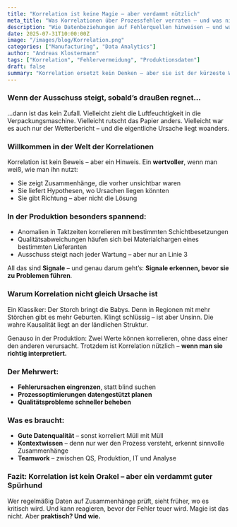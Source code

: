 ```yaml
---
title: "Korrelation ist keine Magie – aber verdammt nützlich"
meta_title: "Was Korrelationen über Prozessfehler verraten – und was nicht"
description: "Wie Datenbeziehungen auf Fehlerquellen hinweisen – und warum man trotzdem nachdenken muss."
date: 2025-07-31T10:00:00Z
image: "/images/blog/Korrelation.png"
categories: ["Manufacturing", "Data Analytics"]
author: "Andreas Klostermann"
tags: ["Korrelation", "Fehlervermeidung", "Produktionsdaten"]
draft: false
summary: "Korrelation ersetzt kein Denken – aber sie ist der kürzeste Weg zu Hypothesen, die weiterhelfen. In der Produktion zeigt sie, was zusammenhängt – und was man besser untersuchen sollte."
---
```


### Wenn der Ausschuss steigt, sobald’s draußen regnet…

…dann ist das kein Zufall. Vielleicht zieht die Luftfeuchtigkeit in die Verpackungsmaschine. Vielleicht rutscht das Papier anders. Vielleicht war es auch nur der Wetterbericht – und die eigentliche Ursache liegt woanders.

### Willkommen in der Welt der Korrelationen

Korrelation ist kein Beweis – aber ein Hinweis. Ein **wertvoller**, wenn man weiß, wie man ihn nutzt:

* Sie zeigt Zusammenhänge, die vorher unsichtbar waren
* Sie liefert Hypothesen, wo Ursachen liegen könnten
* Sie gibt Richtung – aber nicht die Lösung

### In der Produktion besonders spannend:

* Anomalien in Taktzeiten korrelieren mit bestimmten Schichtbesetzungen
* Qualitätsabweichungen häufen sich bei Materialchargen eines bestimmten Lieferanten
* Ausschuss steigt nach jeder Wartung – aber nur an Linie 3

All das sind **Signale** – und genau darum geht’s: **Signale erkennen, bevor sie zu Problemen führen**.

### Warum Korrelation nicht gleich Ursache ist

Ein Klassiker: Der Storch bringt die Babys. Denn in Regionen mit mehr Störchen gibt es mehr Geburten. Klingt schlüssig – ist aber Unsinn. Die wahre Kausalität liegt an der ländlichen Struktur.

Genauso in der Produktion: Zwei Werte können korrelieren, ohne dass einer den anderen verursacht. Trotzdem ist Korrelation nützlich – **wenn man sie richtig interpretiert.**

### Der Mehrwert:

* **Fehlerursachen eingrenzen**, statt blind suchen
* **Prozessoptimierungen datengestützt planen**
* **Qualitätsprobleme schneller beheben**

### Was es braucht:

* **Gute Datenqualität** – sonst korreliert Müll mit Müll
* **Kontextwissen** – denn nur wer den Prozess versteht, erkennt sinnvolle Zusammenhänge
* **Teamwork** – zwischen QS, Produktion, IT und Analyse

### Fazit: Korrelation ist kein Orakel – aber ein verdammt guter Spürhund

Wer regelmäßig Daten auf Zusammenhänge prüft, sieht früher, wo es kritisch wird. Und kann reagieren, bevor der Fehler teuer wird. Magie ist das nicht. Aber **praktisch? Und wie.**
